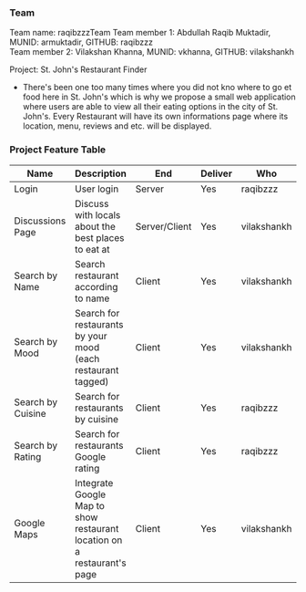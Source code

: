 ### Team

Team name: raqibzzzTeam
Team member 1: Abdullah Raqib Muktadir, MUNID: armuktadir, GITHUB: raqibzzz  
Team member 2: Vilakshan Khanna, MUNID: vkhanna, GITHUB: vilakshankh

Project: St. John's Restaurant Finder
* There's been one too many times where you did not kno where to go et food here in St. John's which is why we propose a small web application where users are able to view all their eating options in the city of St. John's. Every Restaurant will have its own informations page where its location, menu, reviews and etc. will be displayed.

### Project Feature Table

|Name|Description|End|Deliver|Who|
|-----|-----|-----|-----|-----|
|Login|User login|Server|Yes|raqibzzz
|Discussions Page|Discuss with locals about the best places to eat at|Server/Client|Yes|vilakshankh
|Search by Name|Search restaurant according to name|Client|Yes|vilakshankh
|Search by Mood|Search for restaurants by your mood (each restaurant tagged)|Client|Yes|vilakshankh
|Search by Cuisine|Search for restaurants by cuisine|Client|Yes|raqibzzz
|Search by Rating|Search for restaurants Google rating|Client|Yes|raqibzzz
|Google Maps|Integrate Google Map to show restaurant location on a restaurant's page|Client|Yes|vilakshankh
